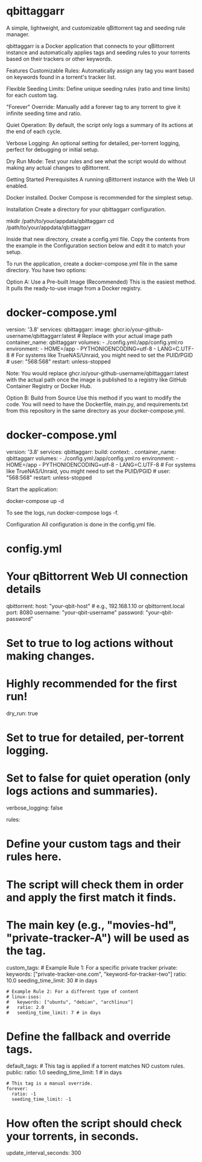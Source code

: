 # <b>qbittaggarr</b>

A simple, lightweight, and customizable qBittorrent tag and seeding rule manager.

qbittaggarr is a Docker application that connects to your qBittorrent instance and automatically applies tags and seeding rules to your torrents based on their trackers or other keywords.

Features
Customizable Rules: Automatically assign any tag you want based on keywords found in a torrent's tracker list.

Flexible Seeding Limits: Define unique seeding rules (ratio and time limits) for each custom tag.

"Forever" Override: Manually add a forever tag to any torrent to give it infinite seeding time and ratio.

Quiet Operation: By default, the script only logs a summary of its actions at the end of each cycle.

Verbose Logging: An optional setting for detailed, per-torrent logging, perfect for debugging or initial setup.

Dry Run Mode: Test your rules and see what the script would do without making any actual changes to qBittorrent.

Getting Started
Prerequisites
A running qBittorrent instance with the Web UI enabled.

Docker installed. Docker Compose is recommended for the simplest setup.

Installation
Create a directory for your qbittaggarr configuration.

mkdir /path/to/your/appdata/qbittaggarr
cd /path/to/your/appdata/qbittaggarr

Inside that new directory, create a config.yml file. Copy the contents from the example in the Configuration section below and edit it to match your setup.

To run the application, create a docker-compose.yml file in the same directory. You have two options:

Option A: Use a Pre-built Image (Recommended)
This is the easiest method. It pulls the ready-to-use image from a Docker registry.

# docker-compose.yml
version: '3.8'
services:
  qbittaggarr:
    image: ghcr.io/your-github-username/qbittaggarr:latest # Replace with your actual image path
    container_name: qbittaggarr
    volumes:
      - ./config.yml:/app/config.yml:ro
    environment:
      - HOME=/app
      - PYTHONIOENCODING=utf-8
      - LANG=C.UTF-8
    # For systems like TrueNAS/Unraid, you might need to set the PUID/PGID
    # user: "568:568"
    restart: unless-stopped

Note: You would replace ghcr.io/your-github-username/qbittaggarr:latest with the actual path once the image is published to a registry like GitHub Container Registry or Docker Hub.

Option B: Build from Source
Use this method if you want to modify the code. You will need to have the Dockerfile, main.py, and requirements.txt from this repository in the same directory as your docker-compose.yml.

# docker-compose.yml
version: '3.8'
services:
  qbittaggarr:
    build:
      context: .
    container_name: qbittaggarr
    volumes:
      - ./config.yml:/app/config.yml:ro
    environment:
      - HOME=/app
      - PYTHONIOENCODING=utf-8
      - LANG=C.UTF-8
    # For systems like TrueNAS/Unraid, you might need to set the PUID/PGID
    # user: "568:568"
    restart: unless-stopped

Start the application:

docker-compose up -d

To see the logs, run docker-compose logs -f.

Configuration
All configuration is done in the config.yml file.

# config.yml

# Your qBittorrent Web UI connection details
qbittorrent:
  host: "your-qbit-host"  # e.g., 192.168.1.10 or qbittorrent.local
  port: 8080
  username: "your-qbit-username"
  password: "your-qbit-password"

# Set to true to log actions without making changes.
# Highly recommended for the first run!
dry_run: true

# Set to true for detailed, per-torrent logging.
# Set to false for quiet operation (only logs actions and summaries).
verbose_logging: false

rules:
  # Define your custom tags and their rules here.
  # The script will check them in order and apply the first match it finds.
  # The main key (e.g., "movies-hd", "private-tracker-A") will be used as the tag.
  custom_tags:
    # Example Rule 1: For a specific private tracker
    private:
      keywords: ["private-tracker-one.com", "keyword-for-tracker-two"]
      ratio: 10.0
      seeding_time_limit: 30 # in days

    # Example Rule 2: For a different type of content
    # linux-isos:
    #   keywords: ["ubuntu", "debian", "archlinux"]
    #   ratio: 2.0
    #   seeding_time_limit: 7 # in days

  # Define the fallback and override tags.
  default_tags:
    # This tag is applied if a torrent matches NO custom rules.
    public:
      ratio: 1.0
      seeding_time_limit: 1 # in days
      
    # This tag is a manual override.
    forever:
      ratio: -1
      seeding_time_limit: -1

# How often the script should check your torrents, in seconds.
update_interval_seconds: 300
